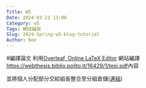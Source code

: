 ```yaml
---
Title: W5
Date: 2024-03-21 13:00
Category: w5
Tags: 網誌編寫
Slug: 2024-Spring-w5-blog-tutorial
Author: Bee
---
```




<!-- PELICAN_END_SUMMARY -->

#編譯論文
利用[Overleaf, Online LaTeX Editor] 網站編譯<https://webthesis.biblio.polito.it/16429/1/tesi.pdf>內容

[Overleaf, Online LaTeX Editor]:https://www.overleaf.com/project
並將個人分配部分交給組長整合至分組倉儲([連結])

[連結]:https://drive.google.com/drive/folders/1Gb6dSehC21UYexmW0k_doqVTmrQ43aR7?usp=drive_link